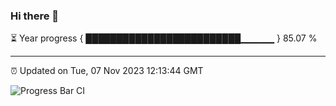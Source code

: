 ### Hi there 👋

⏳ Year progress { █████████████████████████▁▁▁▁▁ } 85.07 %

---

⏰ Updated on Tue, 07 Nov 2023 12:13:44 GMT

![Progress Bar CI](https://github.com/Shyam-Makwana/GitHub-Actions-Demo/workflows/Progress%20Bar%20CI/badge.svg)
